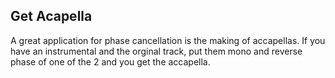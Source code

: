 ## Get Acapella

A great application for phase cancellation is the making of accapellas. If you have an instrumental and the orginal track, 
put them mono and reverse phase of one of the 2 and you get the accapella.
